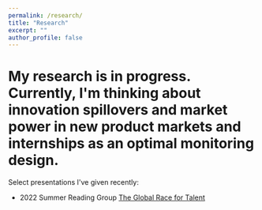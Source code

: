 ```yaml
---
permalink: /research/
title: "Research"
excerpt: ""
author_profile: false
---
```

My research is in progress. Currently, I'm thinking about innovation spillovers and market power in new product markets and internships as an optimal monitoring design. 
===
Select presentations I've given recently: 
* 2022 Summer Reading Group [The Global Race for Talent](/files/Global_Race_for_Talent.pdf)
